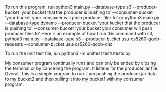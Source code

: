 To run this program, 
run python3 main.py --database-type s3 --producer-bucket 'your bucket that the producer is pushing to' --consumer-bucket 'your bucket your consumer will push producer files to'
or python3 main.py --database-type dynamo --producer-bucket 'your bucket that the producer is pushing to' --consumer-bucket 'your bucket your consumer will push producer files to'
Here is an example of how I run this command with s3, python3 main.py --database-type s3 --producer-bucket usu-cs5260-goob-requests --consumer-bucket usu-cs5260-goob-dist

To run the unit test file, run python3 -m unittest tests/tests.py

My consumer program continually runs and can only be ended by closing the terminal or by cancelling the program. It listens for the producer.jar file.
Overall, this is a simple program to run.
I am pushing the producer.jar data to my bucket2 and then pulling it into my bucket1 with my consumer program.